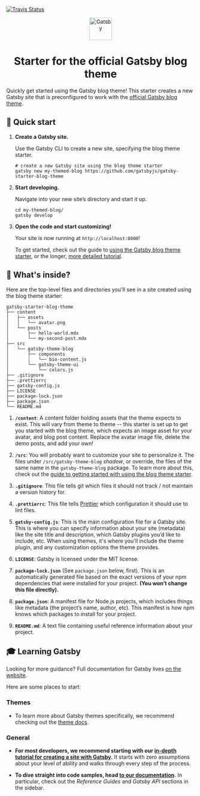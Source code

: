 [![Travis Status](https://travis-ci.com/weareoutman/weareoutman.github.io.svg?branch=master)](https://travis-ci.com/weareoutman/weareoutman.github.io)

<p align="center">
  <a href="https://www.gatsbyjs.org">
    <img alt="Gatsby" src="https://www.gatsbyjs.org/monogram.svg" width="60" />
  </a>
</p>
<h1 align="center">
  Starter for the official Gatsby blog theme
</h1>

Quickly get started using the Gatsby blog theme! This starter creates a new Gatsby site that is preconfigured to work with the [official Gatsby blog theme](https://www.npmjs.com/package/gatsby-theme-blog).

## 🚀 Quick start

1.  **Create a Gatsby site.**

    Use the Gatsby CLI to create a new site, specifying the blog theme starter.

    ```shell
    # create a new Gatsby site using the blog theme starter
    gatsby new my-themed-blog https://github.com/gatsbyjs/gatsby-starter-blog-theme
    ```

2.  **Start developing.**

    Navigate into your new site’s directory and start it up.

    ```shell
    cd my-themed-blog/
    gatsby develop
    ```

3.  **Open the code and start customizing!**

    Your site is now running at `http://localhost:8000`!

    To get started, check out the guide to [using the Gatsby blog theme starter](https://gatsbyjs.org/docs/themes/using-a-gatsby-theme), or the longer, [more detailed tutorial](https://gatsbyjs.org/tutorial/using-a-theme).

## 🧐 What's inside?

Here are the top-level files and directories you'll see in a site created using the blog theme starter:

```text
gatsby-starter-blog-theme
├── content
│   ├── assets
│   │   └── avatar.png
│   └── posts
│       ├── hello-world.mdx
│       └── my-second-post.mdx
├── src
│   └── gatsby-theme-blog
│       ├── components
│       │   └── bio-content.js
│       └── gatsby-theme-ui
│           └── colors.js
├── .gitignore
├── .prettierrc
├── gatsby-config.js
├── LICENSE
├── package-lock.json
├── package.json
└── README.md
```

1.  **`/content`**: A content folder holding assets that the theme expects to exist. This will vary from theme to theme -- this starter is set up to get you started with the blog theme, which expects an image asset for your avatar, and blog post content. Replace the avatar image file, delete the demo posts, and add your own!

2.  **`/src`**: You will probably want to customize your site to personalize it. The files under `/src/gatsby-theme-blog` _shadow_, or override, the files of the same name in the `gatsby-theme-blog` package. To learn more about this, check out the [guide to getting started with using the blog theme starter](https://gatsbyjs.org/docs/themes/using-a-gatsby-theme).

3.  **`.gitignore`**: This file tells git which files it should not track / not maintain a version history for.

4.  **`.prettierrc`**: This file tells [Prettier](https://prettier.io/) which configuration it should use to lint files.

5.  **`gatsby-config.js`**: This is the main configuration file for a Gatsby site. This is where you can specify information about your site (metadata) like the site title and description, which Gatsby plugins you’d like to include, etc. When using themes, it's where you'll include the theme plugin, and any customization options the theme provides.

6.  **`LICENSE`**: Gatsby is licensed under the MIT license.

7.  **`package-lock.json`** (See `package.json` below, first). This is an automatically generated file based on the exact versions of your npm dependencies that were installed for your project. **(You won’t change this file directly).**

8.  **`package.json`**: A manifest file for Node.js projects, which includes things like metadata (the project’s name, author, etc). This manifest is how npm knows which packages to install for your project.

9.  **`README.md`**: A text file containing useful reference information about your project.

## 🎓 Learning Gatsby

Looking for more guidance? Full documentation for Gatsby lives [on the website](https://www.gatsbyjs.org/).

Here are some places to start:

### Themes

- To learn more about Gatsby themes specifically, we recommend checking out the [theme docs](https://www.gatsbyjs.org/docs/themes/).

### General

- **For most developers, we recommend starting with our [in-depth tutorial for creating a site with Gatsby](https://www.gatsbyjs.org/tutorial/).** It starts with zero assumptions about your level of ability and walks through every step of the process.

- **To dive straight into code samples, head [to our documentation](https://www.gatsbyjs.org/docs/).** In particular, check out the _Reference Guides_ and _Gatsby API_ sections in the sidebar.
